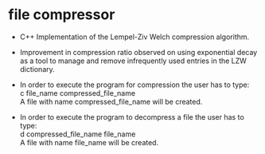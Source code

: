# file compressor
- C++ Implementation of the Lempel-Ziv Welch compression algorithm. 
- Improvement in compression ratio observed on using exponential decay as a tool to manage and remove infrequently used entries in the LZW dictionary.

- In order to execute the program for compression the user has to type:\
  c file_name compressed_file_name\
  A file with name compressed_file_name will be created. 
- In order to execute the program to decompress a file the user has to type:\
  d compressed_file_name file_name\
  A file with name file_name will be created. 

